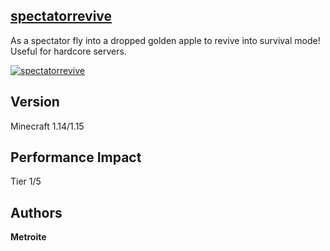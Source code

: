 ## [spectatorrevive](https://minhaskamal.github.io/DownGit/#/home?url=https://github.com/Metroite/datapacks/tree/master/spectatorrevive&rootDirectory=false)

As a spectator fly into a dropped golden apple to revive into survival mode! Useful for hardcore servers.

<a href="https://minhaskamal.github.io/DownGit/#/home?url=https://github.com/Metroite/datapacks/tree/master/spectatorrevive&rootDirectory=false" rel="Unvanish from the dead">![spectatorrevive](spectatorrevive.png?raw=true "Unvanish from the dead")</a>

## Version

Minecraft 1.14/1.15

## Performance Impact

Tier 1/5

## Authors

**Metroite**

